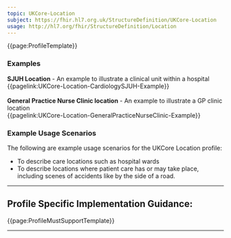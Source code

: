 ```yaml
---
topic: UKCore-Location
subject: https://fhir.hl7.org.uk/StructureDefinition/UKCore-Location
usage: http://hl7.org/fhir/StructureDefinition/Location
---
```


<nocheck>
{{page:ProfileTemplate}}

<div id="Examples" class="tabcontent">
  <h3>Examples</h3>
  <b>SJUH Location</b> -  An example to illustrate a clinical unit within a hospital<br/>
{{pagelink:UKCore-Location-CardiologySJUH-Example}}
 <br><br>
 <b>General Practice Nurse Clinic location</b> - An example to illustrate a GP clinic location<br/>
 {{pagelink:UKCore-Location-GeneralPracticeNurseClinic-Example}}
</div>
</nocheck>


<div id="ProfileGuidance">

### Example Usage Scenarios ###
The following are example usage scenarios for the UKCore Location profile:

- To describe care locations such as hospital wards
- To describe locations where patient care has or may take place, including scenes of accidents like by the side of a road.

<hr class="thickline">

## Profile Specific Implementation Guidance: ##

{{page:ProfileMustSupportTemplate}}

</div>

---